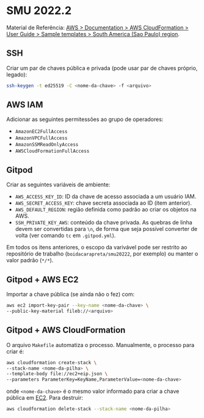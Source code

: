 # SMU 2022.2

Material de Referência: [AWS > Documentation > AWS CloudFormation > User Guide > Sample templates > South America (Sao Paulo) region](https://docs.aws.amazon.com/AWSCloudFormation/latest/UserGuide/sample-templates-services-sa-east-1.html).

## SSH

Criar um par de chaves pública e privada (pode usar par de chaves próprio, legado):

```sh
ssh-keygen -t ed25519 -C <nome-da-chave> -f <arquivo>
```

## AWS IAM

Adicionar as seguintes permitessões ao grupo de operadores:

- `AmazonEC2FullAccess`
- `AmazonVPCFullAccess`
- `AmazonSSMReadOnlyAccess`
- `AWSCloudFormationFullAccess`

## Gitpod

Criar as seguintes variáveis de ambiente:

- `AWS_ACCESS_KEY_ID`: ID da chave de acesso associada a um usuário IAM.
- `AWS_SECRET_ACCESS_KEY`: chave secreta associada ao ID (item anterior).
- `AWS_DEFAULT_REGION`: região definida como padrão ao criar os objetos na AWS.
- `SSH_PRIVATE_KEY_AWS`: conteúdo da chave privada. As quebras de linha devem ser convertidas para `\n`, de forma que seja possível converter de volta (ver comando `tc` em `.gitpod.yml`).

Em todos os itens anteriores, o escopo da varivável pode ser restrito ao repositório de trabalho (`boidacarapreta/smu20222`, por exemplo) ou manter o valor padrão (`*/*`).

## Gitpod + AWS EC2

Importar a chave pública (se ainda não o fez) com:

```sh
aws ec2 import-key-pair --key-name <nome-da-chave> \ 
--public-key-material fileb://<arquivo>
```

## Gitpod + AWS CloudFormation

O arquivo `Makefile` automatiza o processo. Manualmente, o processo para criar é:

```sh
aws cloudformation create-stack \
--stack-name <nome-da-pilha> \
--template-body file://ec2+eip.json \
--parameters ParameterKey=KeyName,ParameterValue=<nome-da-chave>
````

onde `<nome-da-chave>` é o mesmo valor informado para criar a chave pública em [EC2](#ec2). Para destruir:

```sh
aws cloudformation delete-stack --stack-name <nome-da-pilha>
```
